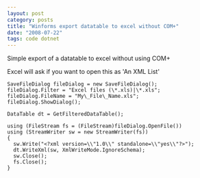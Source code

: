 ```yaml
---
layout: post
category: posts
title: "Winforms export datatable to excel without COM+"
date: "2008-07-22"
tags: code dotnet
---
```


Simple export of a datatable to excel without using COM+

Excel will ask if you want to open this as 'An XML List'

    SaveFileDialog fileDialog = new SaveFileDialog();
    fileDialog.Filter = "Excel files (\*.xls)|\*.xls";
    fileDialog.FileName = "My\_File\_Name.xls";
    fileDialog.ShowDialog();

    DataTable dt = GetFilteredDataTable();

    using (FileStream fs = (FileStream)fileDialog.OpenFile())
    using (StreamWriter sw = new StreamWriter(fs))
    {
      sw.Write("<?xml version=\\"1.0\\" standalone=\\"yes\\"?>");
      dt.WriteXml(sw, XmlWriteMode.IgnoreSchema);
      sw.Close();
      fs.Close();
    }   
    
